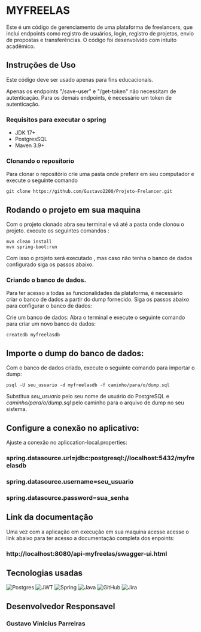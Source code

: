 # MYFREELAS
Este é um código de gerenciamento de uma plataforma de freelancers, que inclui endpoints como registro de usuários, login, registro de projetos, envio de propostas e transferências. O código foi desenvolvido com intuito acadêmico.

## Instruções de Uso
Este código deve ser usado apenas para fins educacionais.

Apenas os endpoints "/save-user" e "/get-token" não necessitam de autenticação.
Para os demais endpoints, é necessário um token de autenticação.

### Requisitos para executar o spring

- JDK 17+
- PostgresSQL
- Maven 3.9+

### Clonando o repositorio

Para clonar o repositório crie uma pasta onde preferir em seu computador e execute o seguinte comando
    
    git clone https://github.com/Gustavo2200/Projeto-Frelancer.git

## Rodando o projeto em sua maquina
Com o projeto clonado abra seu terminal e vá até a pasta onde clonou o projeto.
execute os seguintes comandos :

    mvn clean install
    mvn spring-boot:run

Com isso o projeto será executado , mas caso não tenha o banco de dados configurado siga os passos abaixo.

### Criando o  banco de dados.
Para ter acesso a todas as funcionalidades da plataforma, é necessário criar o banco de dados a partir do dump fornecido. Siga os passos abaixo para configurar o banco de dados:

Crie um banco de dados:
Abra o terminal e execute o seguinte comando para criar um novo banco de dados:

    createdb myfreelasdb

## Importe o dump do banco de dados:
Com o banco de dados criado, execute o seguinte comando para importar o dump:

    psql -U seu_usuario -d myfreelasdb -f caminho/para/o/dump.sql

Substitua *seu_usuario* pelo seu nome de usuário do PostgreSQL e *caminho/para/o/dump.sql* pelo caminho para o arquivo de dump no seu sistema.

## Configure a conexão no aplicativo:
Ajuste a conexão no apliccation-local.properties:

### spring.datasource.url=jdbc:postgresql://localhost:5432/myfreelasdb
### spring.datasource.username=seu_usuario
### spring.datasource.password=sua_senha 
 
## Link da documentação

Uma vez com a aplicação em execução em sua maquina acesse acesse o link abaixo para ter acesso a documentação completa dos enpoints:

### http://localhost:8080/api-myfreelas/swagger-ui.html

## Tecnologias usadas
![Postgres](https://img.shields.io/badge/postgres-%23316192.svg?style=for-the-badge&logo=postgresql&logoColor=white) ![JWT](https://img.shields.io/badge/JWT-black?style=for-the-badge&logo=JSON%20web%20tokens) ![Spring](https://img.shields.io/badge/spring-%236DB33F.svg?style=for-the-badge&logo=spring&logoColor=white) ![Java](https://img.shields.io/badge/java-%23ED8B00.svg?style=for-the-badge&logo=openjdk&logoColor=white) ![GitHub](https://img.shields.io/badge/github-%23121011.svg?style=for-the-badge&logo=github&logoColor=white) ![Jira](https://img.shields.io/badge/jira-%230A0FFF.svg?style=for-the-badge&logo=jira&logoColor=white)
## Desenvolvedor Responsavel
### Gustavo Vinicius Parreiras
